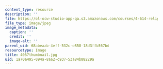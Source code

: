 ```yaml
---
content_type: resource
description: ''
file: https://ol-ocw-studio-app-qa.s3.amazonaws.com/courses/4-614-religious-architecture-and-islamic-cultures-fall-2002/1a70a495094a8aa2c93753a84b88229a_4057thumbnail.jpg
file_type: image/jpeg
image_metadata:
  caption: ''
  credit: ''
  image-alt: ''
parent_uid: 68abeaab-4eff-532c-e858-18d3ffb567bd
resourcetype: Image
title: 4057thumbnail.jpg
uid: 1a70a495-094a-8aa2-c937-53a84b88229a
---
```

